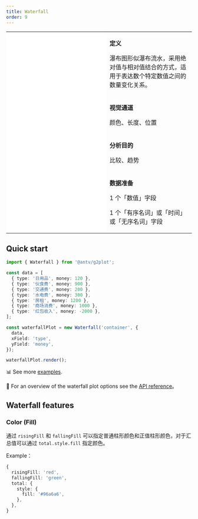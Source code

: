 ```yaml
---
title: Waterfall
order: 9
---
```

<div class="manual-docs">

 <div data-card-type="block" data-lake-card="table" id="pLwYV" class="">
    <table class="lake-table" style="width: 100%; outline: none; border-collapse: collapse;">
      <colgroup>
        <col width="425" span="1">
        <col width="340" span="1">
      </colgroup>
      <tbody>
        <tr style="height: 33px;">
          <td colspan="1" rowspan="4" style="background:#fff">
           <playground path='more-plots/waterfall/demo/basic.ts'></playground>
          </td>
          <td class="style1">
          <p><strong>定义</strong></p>
            <p><span class="lake-fontsize-12">瀑布图形似瀑布流水，采用绝对值与相对值结合的方式，适用于表达数个特定数值之间的数量变化关系。</span></p>
          </td>
        </tr>
        <tr style="height: 33px;">
          <td class="style1">
            <p><strong>视觉通道</strong></p>
            <p><span class="lake-fontsize-12">颜色、长度、位置</span></p>
          </td>
        </tr>
        <tr style="height: 33px;">
          <td colspan="1">
            <p><strong>分析目的</strong></p>
            <p><span class="lake-fontsize-12">比较、趋势</span></p>
          </td>
        </tr>
        <tr style="height: 33px;">
          <td colspan="1">
            <p><strong>数据准备</strong></p>
            <p><span class="lake-fontsize-12">1 个「数值」字段</span></p>
               <p><span class="lake-fontsize-12">1 个「有序名词」或「时间」或「无序名词」字段</span></p>
          </td>
        </tr>
      </tbody>
    </table>
  </div>

## Quick start

<div class="sign">

```ts
import { Waterfall } from '@antv/g2plot';

const data = [
  { type: '日用品', money: 120 },
  { type: '伙食费', money: 900 },
  { type: '交通费', money: 200 },
  { type: '水电费', money: 300 },
  { type: '房租', money: 1200 },
  { type: '商场消费', money: 1000 },
  { type: '红包收入', money: -2000 },
];

const waterfallPlot = new Waterfall('container', {
  data,
  xField: 'type',
  yField: 'money',
});

waterfallPlot.render();
```

</div>

📊 See more <a href="/en/examples/more-plots/waterfall" target='blank'>examples</a>.

🎨 For an overview of the waterfall plot options see the [API reference](/en/docs/api/plots/waterfall)。

## Waterfall features

### Color (Fill)

通过 `risingFill` 和 `fallingFill` 可以指定普通柱形颜色和正值柱形颜色，对于汇总值可以通过 `total.style.fill` 指定颜色。

Example：

```ts
{
  risingFill: 'red',
  fallingFill: 'green',
  total: {
    style: {
      fill: '#96a6a6',
    },
  },
}
```

</div>